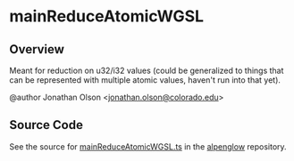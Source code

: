 # mainReduceAtomicWGSL

## Overview

Meant for reduction on u32/i32 values (could be generalized to things that can be represented with multiple atomic
values, haven't run into that yet).

@author Jonathan Olson &lt;jonathan.olson@colorado.edu&gt;



## Source Code

See the source for [mainReduceAtomicWGSL.ts](https://github.com/phetsims/alpenglow/blob/main/js/webgpu/wgsl/gpu/mainReduceAtomicWGSL.ts) in the [alpenglow](https://github.com/phetsims/alpenglow) repository.
